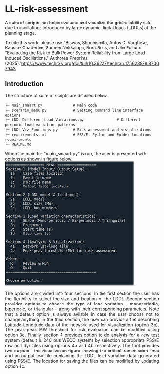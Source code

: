 # LL-risk-assessment
A suite of scripts that helps evaluate and visualize the grid reliability risk due to oscillations introduced by large dynamic digital loads (LDDLs) at the planning stage.

To cite this work, please use "Biswas, Shuchismita, Antos C. Varghese, Kaustav Chatterjee, Sameer Nekkalapu, Brett Ross, and Jim Follum. "Evaluating the Risk to Bulk Power System Reliability from Large Load Induced Oscillations." Authorea Preprints (2025)."https://www.techrxiv.org/doi/full/10.36227/techrxiv.175623878.87007943

## Introduction
The structure of suite of scripts are detailed below.
```text
├─ main_smaart.py              # Main code 
├─ scenario_menu.py            # Setting command line interface options
├─ LDDL_Different_Load_Variations.py               # Different periodic load variation patterns
├─ LDDL_Viz_Functions.py       # Risk assessment and visualizations
├─ requirements.txt            # PSS/E, Python and Folder locations requirements
└─ README.md
```

When the main file "main_smaart.py" is run, the user is presented with options as shown in figure below.
![Options to User](images/SS_CLI_menu_LDDL_tool.png).


<p align="justify"> The options are divided into four sections. In the first section the user has the flexibility to select the size and location of the LDDL. Second section provides options to choose the type of load variation - monoperiodic, biperiodic, or triangular - along with their corresponding parameters. Note that a default option is always avilable in case the user choose not to change anything. In the third section, the user can provide a fiel describing Latitude-Longitude data of the network used for visualization (option 3b). The peak-peak MW threshold for risk evaluation can be modified using option 3c. Finally, section 4 provides option to do analysis for a new test system (default is 240 bus WECC system) by selection appropriate PSS/E raw and dyr files using options 4a and 4b respectively. The tool provides two outputs - the visualization figure showing the critical transmission lines and an output csv file containing the LDDL load variation data generated using PSS/E. The location for saving the files can be modified by updating option 4c.</p>
